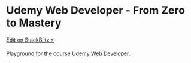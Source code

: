 # Udemy Web Developer - From Zero to Mastery

[Edit on StackBlitz ⚡️](https://stackblitz.com/edit/web-platform-pnxgee)

Playground for the course [Udemy Web Developer](https://www.udemy.com/course/the-complete-web-developer-zero-to-mastery/).
